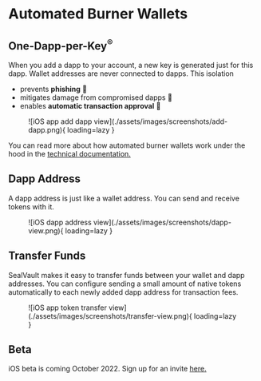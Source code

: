 # Automated Burner Wallets

## One-Dapp-per-Key<sup>&reg;</sup>

When you add a dapp to your account, a new key is generated just for this dapp.
Wallet addresses are never connected to dapps.  This isolation

- prevents **phishing** &#127907;
- mitigates damage from compromised dapps &#129399;
- enables **automatic transaction approval** &#129395;

<figure markdown>
![iOS app add dapp view](./assets/images/screenshots/add-dapp.png){ loading=lazy }
</figure>

You can read more about how automated burner wallets work under the hood in the
[technical documentation.](./dev-docs/design/one-dapp-per-key.md)

## Dapp Address

A dapp address is just like a wallet address. You can send and receive tokens with it.

<figure markdown>
![iOS dapp address view](./assets/images/screenshots/dapp-view.png){ loading=lazy }
</figure>

## Transfer Funds

SealVault makes it easy to transfer funds between your wallet and dapp
addresses. You can configure sending a small amount of native tokens
automatically to each newly added dapp address for transaction fees.

<figure markdown>
![iOS app token transfer view](./assets/images/screenshots/transfer-view.png){ loading=lazy }
</figure>

## Beta

iOS beta is coming October 2022. Sign up for an invite [here.](https://76u1o4gk7en.typeform.com/to/DxKsEMKM)
